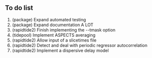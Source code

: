 To do list
----------

1. (package) Expand automated testing
2. (package) Expand documentation A LOT
3. (rapidtide2) Finish implementing the --tmask option
4. (tidepool) Implement ASPECTS averaging
5. (rapidtide2) Allow input of a slicetimes file
6. (rapidtide2) Detect and deal with periodic regressor autocorrelation
7. (rapidtide2) Implement a dispersive delay model
